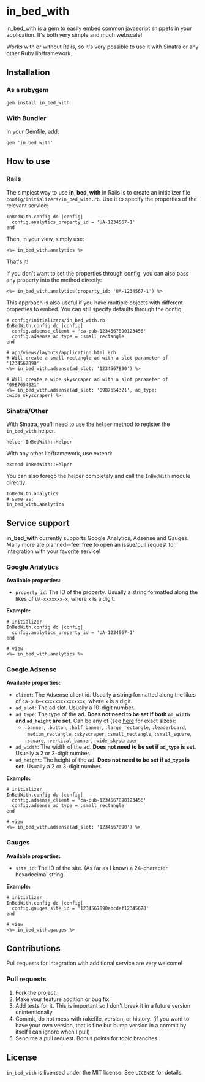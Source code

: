 # in_bed_with
in_bed_with is a gem to easily embed common javascript snippets in your application. It's both very simple and much webscale!

Works with or without Rails, so it's very possible to use it with Sinatra or any other Ruby lib/framework.

## Installation
### As a rubygem
```
gem install in_bed_with
```

### With Bundler
In your Gemfile, add:

```
gem 'in_bed_with'
```

## How to use
### Rails
The simplest way to use **in_bed_with** in Rails is to create an initializer file `config/initializers/in_bed_with.rb`. Use it to specify the properties of the relevant service:

```
InBedWith.config do |config|
  config.analytics_property_id = 'UA-1234567-1'
end
```

Then, in your view, simply use:

```
<%= in_bed_with.analytics %> 
```

That's it!

If you don't want to set the properties through config, you can also pass any property into the method directly:

```
<%= in_bed_with.analytics(property_id: 'UA-1234567-1') %> 
```

This approach is also useful if you have multiple objects with different properties to embed. You can still specify defaults through the config:

```
# config/initializers/in_bed_with.rb
InBedWith.config do |config|
  config.adsense_client = 'ca-pub-1234567890123456'
  config.adsense_ad_type = :small_rectangle
end

# app/views/layouts/application.html.erb
# Will create a small rectangle ad with a slot parameter of '1234567890'
<%= in_bed_with.adsense(ad_slot: '1234567890') %>

# Will create a wide skyscraper ad with a slot parameter of '0987654321'
<%= in_bed_with.adsense(ad_slot: '0987654321', ad_type: :wide_skyscraper) %>
```

### Sinatra/Other
With Sinatra, you'll need to use the `helper` method to register the `in_bed_with` helper.

```
helper InBedWith::Helper
```

With any other lib/framework, use extend:

```
extend InBedWith::Helper
```

You can also forego the helper completely and call the `InBedWith` module directly:

```
InBedWith.analytics
# same as:
in_bed_with.analytics
```

## Service support
**in_bed_with** currently supports Google Analytics, Adsense and Gauges. Many more are planned--feel free to open an issue/pull request for integration with your favorite service!

### Google Analytics
**Available properties:**

* `property_id`: The ID of the property. Usually a string formatted along the likes of `UA-xxxxxxx-x`, where `x` is a digit.

**Example:**

```
# initializer
InBedWith.config do |config|
  config.analytics_property_id = 'UA-1234567-1'
end

# view
<%= in_bed_with.analytics %> 
```

### Google Adsense
**Available properties:**

* `client`: The Adsense client id. Usually a string formatted along the likes of `ca-pub–xxxxxxxxxxxxxxxx`, where `x` is a digit.
* `ad_slot`: The ad slot. Usually a 10-digit number.
* `ad_type`: The type of the ad. **Does not need to be set if both `ad_width` and `ad_height` are set**. Can be any of (see [here](https://support.google.com/adsense/bin/answer.py?hl=en-GB&answer=185665&topic=29561) for exact sizes):
	* `:banner`, `:button`, `:half_banner`, `:large_rectangle`, `:leaderboard`, `:medium_rectangle`, `:skyscraper`, `:small_rectangle`, `:small_square`, `:square`, `:vertical_banner`, `:wide_skyscraper`
* `ad_width`: The width of the ad. **Does not need to be set if `ad_type` is set**. Usually a 2 or 3-digit number.
* `ad_height`: The height of the ad. **Does not need to be set if `ad_type` is set**. Usually a 2 or 3-digit number.

**Example:**

```
# initializer
InBedWith.config do |config|
  config.adsense_client = 'ca-pub-1234567890123456'
  config.adsense_ad_type = :small_rectangle
end

# view
<%= in_bed_with.adsense(ad_slot: '1234567890') %>
```

### Gauges
**Available properties:**

* `site_id`: The ID of the site. (As far as I know) a 24-character hexadecimal string.

**Example:**

```
# initializer
InBedWith.config do |config|
  config.gauges_site_id = '1234567890abcdef12345678'
end

# view
<%= in_bed_with.gauges %> 
```

## Contributions
Pull requests for integration with additional service are very welcome!

### Pull requests
1. Fork the project.
2. Make your feature addition or bug fix.
3. Add tests for it. This is important so I don't break it in a future version unintentionally.
4. Commit, do not mess with rakefile, version, or history. (if you want to have your own version, that is fine but bump version in a commit by itself I can ignore when I pull)
5. Send me a pull request. Bonus points for topic branches.

## License
`in_bed_with` is licensed under the MIT license. See `LICENSE` for details.
